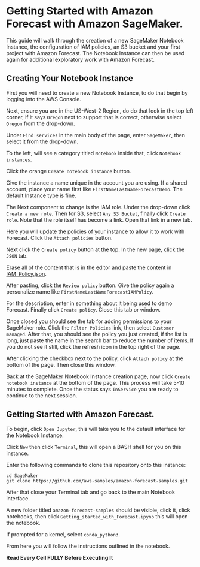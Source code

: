 # Getting Started with Amazon Forecast with Amazon SageMaker.

This guide will walk through the creation of a new SageMaker Notebook Instance, the configuration of IAM policies, an S3 bucket
and your first project with Amazon Forecast. The Notebook Instance can then be used again for additional exploratory work with 
Amazon Forecast.

## Creating Your Notebook Instance

First you will need to create a new Notebook Instance, to do that begin by logging into the AWS Console.

Next, ensure you are in the US-West-2 Region, do do that look in the top left corner, if it says `Oregon` next to support
that is correct, otherwise select `Oregon` from the drop-down.

Under `Find services` in the main body of the page, enter `SageMaker`, then select it from the drop-down.

To the left, will see a category titled `Notebook` inside that, click `Notebook instances`.

Click the orange `Create notebook instance` button.

Give the instance a name unique in the account you are using. If a shared account, place your name first like `FirstNameLastNameForecastDemo`. The default Instance
type is fine. 

The Next component to change is the IAM role. Under the drop-down click `Create a new role`. Then for S3, select `Any S3 Bucket`, finally click `Create role`.
Note that the role itself has become a link. Open that link in a new tab.

Here you will update the policies of your instance to allow it to work with Forecast. Click the `Attach policies` button.

Next click the `Create policy` button at the top. In the new page, click the `JSON` tab.

Erase all of the content that is in the editor and paste the content in [IAM_Policy.json](IAM_Policy.json).

After pasting, click the `Review policy` button. Give the policy again a personalize name like `FirstNameLastNameForecastIAMPolicy`.

For the description, enter in something about it being used to demo Forecast. Finally click `Create policy`. Close this tab or window.

Once closed you should see the tab for adding permissions to your SageMaker role. Click the `Filter Policies` link, then select
`Customer managed`. After that, you should see the policy you just created, if the list is long, just paste the name in the search bar to reduce the number
of items. If you do not see it still, click the refresh icon in the top right of the page.

After clicking the checkbox next to the policy, click `Attach policy` at the bottom of the page. Then close this window.

Back at the SageMaker Notebook Instance creation page, now click `Create notebook instance` at the bottom of the page. This process will take 5-10 minutes to complete. Once the status says `InService` you are ready to continue to the 
next session.

## Getting Started with Amazon Forecast.

To begin, click `Open Jupyter`, this will take you to the default interface for the Notebook Instance.

Click `New` then click `Terminal`, this will open a BASH shell for you on this instance. 

Enter the following commands to clone this repository onto this instance:

```
cd SageMaker
git clone https://github.com/aws-samples/amazon-forecast-samples.git
```

After that close your Terminal tab and go back to the main Notebook interface.

A new folder titled `amazon-forecast-samples` should be visible, click it, click notebooks, then click `Getting_started_with_Forecast.ipynb` this will open the notebook.

If prompted for a kernel, select `conda_python3`.

From here you will follow the instructions outlined in the notebook. 

**Read Every Cell FULLY Before Executing It**
